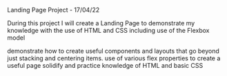 Landing Page Project - 17/04/22

During this project I will create a Landing Page to demonstrate my knowledge with the use of HTML and CSS including use of the Flexbox model

 demonstrate how to create useful components and layouts that go beyond just stacking and centering items.
 use of various flex properties to create a useful page
 solidify and practice knowledge of HTML and basic CSS
